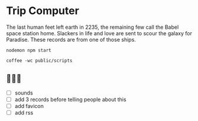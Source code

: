 # Trip Computer

The last human feet left earth in 2235, the remaining few call the Babel space station home. 
Slackers in life and love are sent to scour the galaxy for Paradise. 
These records are from one of those ships.

`nodemon npm start`

`coffee -wc public/scripts`

## 🔮🔮🔮

- [ ] sounds
- [ ] add 3 records before telling people about this
- [ ] add favicon
- [ ] add rss
